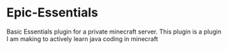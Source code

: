 # Epic-Essentials
Basic Essentials plugin for a private minecraft server.
This plugin is a plugin I am making to actively learn java coding in minecraft
